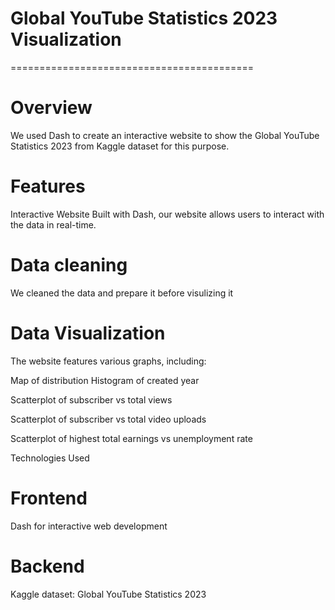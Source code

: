 # Global YouTube Statistics 2023 Visualization
==========================================

# Overview
We used Dash to create an interactive website to show the Global YouTube Statistics 2023 from Kaggle dataset for this purpose.

# Features
Interactive Website
Built with Dash, our website allows users to interact with the data in real-time.

# Data cleaning
We cleaned the data and prepare it before visulizing it 

# Data Visualization
The website features various graphs, including:

Map of distribution
Histogram of created year

Scatterplot of subscriber vs total views

Scatterplot of subscriber vs total video uploads

Scatterplot of highest total earnings vs unemployment rate

Technologies Used

# Frontend
Dash for interactive web development
# Backend
Kaggle dataset: Global YouTube Statistics 2023

